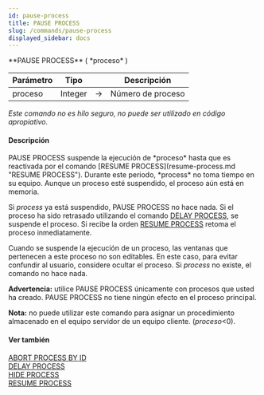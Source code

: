 ```yaml
---
id: pause-process
title: PAUSE PROCESS
slug: /commands/pause-process
displayed_sidebar: docs
---
```


<!--REF #_command_.PAUSE PROCESS.Syntax-->**PAUSE PROCESS** ( *proceso* )<!-- END REF-->
<!--REF #_command_.PAUSE PROCESS.Params-->
| Parámetro | Tipo |  | Descripción |
| --- | --- | --- | --- |
| proceso | Integer | &#8594;  | Número de proceso |

<!-- END REF-->

*Este comando no es hilo seguro, no puede ser utilizado en código apropiativo.*


#### Descripción 

<!--REF #_command_.PAUSE PROCESS.Summary-->PAUSE PROCESS suspende la ejecución de *proceso* hasta que es reactivada por el comando [RESUME PROCESS](resume-process.md "RESUME PROCESS").<!-- END REF--> Durante este periodo, *process* no toma tiempo en su equipo. Aunque un proceso esté suspendido, el proceso aún está en memoria. 

Si *process* ya está suspendido, PAUSE PROCESS no hace nada. Si el proceso ha sido retrasado utilizando el comando [DELAY PROCESS](delay-process.md "DELAY PROCESS"), se suspende el proceso. Si recibe la orden [RESUME PROCESS](resume-process.md "RESUME PROCESS") retoma el proceso inmediatamente. 

Cuando se suspende la ejecución de un proceso, las ventanas que pertenecen a este proceso no son editables. En este caso, para evitar confundir al usuario, considere ocultar el proceso. Si *process* no existe, el comando no hace nada.

**Advertencia:** utilice PAUSE PROCESS únicamente con procesos que usted ha creado. PAUSE PROCESS no tiene ningún efecto en el proceso principal.

**Nota:** no puede utilizar este comando para asignar un procedimiento almacenado en el equipo servidor de un equipo cliente. (*proceso*<0).

#### Ver también 

[ABORT PROCESS BY ID](abort-process-by-id.md)  
[DELAY PROCESS](delay-process.md)  
[HIDE PROCESS](hide-process.md)  
[RESUME PROCESS](resume-process.md)  